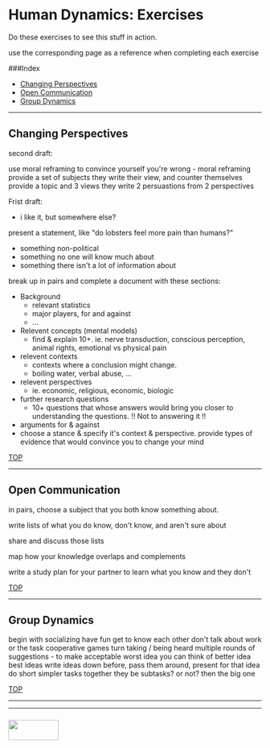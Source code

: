 # Human Dynamics: Exercises

Do these exercises to see this stuff in action.  

use the corresponding page as a reference when completing each exercise


###Index
* [Changing Perspectives](#changing-perspectives)
* [Open Communication](#open-communication)
* [Group Dynamics](#group-dynamics)

___

## Changing Perspectives

second draft:

use moral reframing to convince yourself you're wrong
	- moral reframing
	provide a set of subjects
		they write their view, and counter themselves
	provide a topic and 3 views
		they write 2 persuastions from 2 perspectives


Frist draft:

- i like it, but somewhere else?

present a statement, like "do lobsters feel more pain than humans?"
* something non-political
* something no one will know much about
* something there isn't a lot of information about


break up in pairs and complete a document with these sections:
* Background
  * relevant statistics
  * major players, for and against
  * ...
* Relevent concepts (mental models)
  * find & explain 10+. ie. nerve transduction, conscious perception, animal rights, emotional vs physical pain
* relevent contexts
  * contexts where a conclusion might change.
  * boiling water, verbal abuse, ...
* relevent perspectives
  * ie. economic, religious, economic, biologic
* further research questions
  * 10+ questions that whose answers would bring you closer to understanding the questions.  !! Not to answering it !!
* arguments for & against
* choose a stance & specify it's context & perspective. provide types of evidence that would convince you to change your mind





[TOP](#human-dynamics-exercises)

___

## Open Communication


in pairs, choose a subject that you both know something about.

write lists of what you do know, don't know, and aren't sure about

share and discuss those lists

map how your knowledge overlaps and complements

write a study plan for your partner to learn what you know and they don't



[TOP](#human-dynamics-exercises)
___

## Group Dynamics

begin with socializing
	have fun
	get to know each other
	don't talk about work or the task
	cooperative games
turn taking / being heard
	multiple rounds of suggestions
		- to make acceptable 
		worst idea you can think of 
		better idea
		best ideas
	write ideas down before, pass them around, present for that idea
do short simpler tasks together
	they be subtasks? or not?
	then the big one

[TOP](#human-dynamics-exercises)



___
___
### <a href="http://elewa.education/blog" target="_blank"><img src="https://user-images.githubusercontent.com/18554853/34921062-506450ae-f97d-11e7-875f-6feeb26ad72d.png" width="100" height="40"/></a>